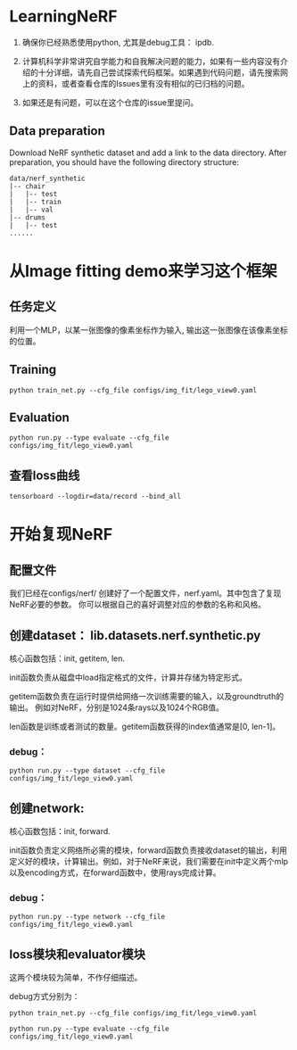 # LearningNeRF

1. 确保你已经熟悉使用python, 尤其是debug工具： ipdb.

2. 计算机科学非常讲究自学能力和自我解决问题的能力，如果有一些内容没有介绍的十分详细，请先自己尝试探索代码框架。如果遇到代码问题，请先搜索网上的资料，或者查看仓库的Issues里有没有相似的已归档的问题。

3. 如果还是有问题，可以在这个仓库的issue里提问。

## Data preparation

Download NeRF synthetic dataset and add a link to the data directory. After preparation, you should have the following directory structure: 
```
data/nerf_synthetic
|-- chair
|   |-- test
|   |-- train
|   |-- val
|-- drums
|   |-- test
......
```


# 从Image fitting demo来学习这个框架


## 任务定义

利用一个MLP，以某一张图像的像素坐标作为输入, 输出这一张图像在该像素坐标的位置。


## Training

```
python train_net.py --cfg_file configs/img_fit/lego_view0.yaml
```

## Evaluation

```
python run.py --type evaluate --cfg_file configs/img_fit/lego_view0.yaml
```

## 查看loss曲线

```
tensorboard --logdir=data/record --bind_all
```


# 开始复现NeRF

## 配置文件

我们已经在configs/nerf/ 创建好了一个配置文件，nerf.yaml。其中包含了复现NeRF必要的参数。
你可以根据自己的喜好调整对应的参数的名称和风格。


## 创建dataset： lib.datasets.nerf.synthetic.py

核心函数包括：init, getitem, len.

init函数负责从磁盘中load指定格式的文件，计算并存储为特定形式。

getitem函数负责在运行时提供给网络一次训练需要的输入，以及groundtruth的输出。
例如对NeRF，分别是1024条rays以及1024个RGB值。

len函数是训练或者测试的数量。getitem函数获得的index值通常是[0, len-1]。


### debug：

```
python run.py --type dataset --cfg_file configs/img_fit/lego_view0.yaml
```

## 创建network:

核心函数包括：init, forward.

init函数负责定义网络所必需的模块，forward函数负责接收dataset的输出，利用定义好的模块，计算输出。例如，对于NeRF来说，我们需要在init中定义两个mlp以及encoding方式，在forward函数中，使用rays完成计算。


### debug：

```
python run.py --type network --cfg_file configs/img_fit/lego_view0.yaml
```

## loss模块和evaluator模块

这两个模块较为简单，不作仔细描述。


debug方式分别为：

```
python train_net.py --cfg_file configs/img_fit/lego_view0.yaml
```


```
python run.py --type evaluate --cfg_file configs/img_fit/lego_view0.yaml
```
